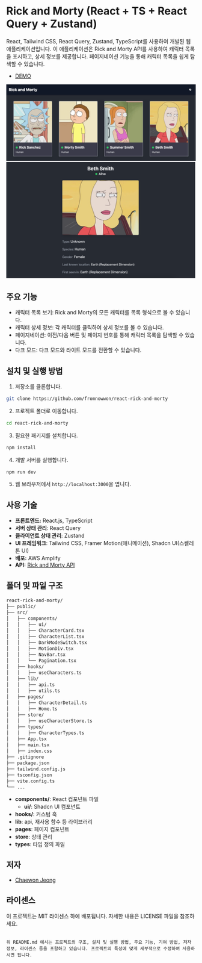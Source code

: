 # Rick and Morty (React + TS + React Query + Zustand)

React, Tailwind CSS, React Query, Zustand, TypeScript를 사용하여 개발된 웹 애플리케이션입니다. 이 애플리케이션은 Rick and Morty API를 사용하여 캐릭터 목록을 표시하고, 상세 정보를 제공합니다. 페이지네이션 기능을 통해 캐릭터 목록을 쉽게 탐색할 수 있습니다.

- [DEMO](https://main.d2eiyf73jl02ei.amplifyapp.com/)

![DEMO PAGE](./src/assets/images/demo1.png)
![DEMO PAGE](./src/assets/images/demo2.png)

## 주요 기능

- 캐릭터 목록 보기: Rick and Morty의 모든 캐릭터를 목록 형식으로 볼 수 있습니다.
- 캐릭터 상세 정보: 각 캐릭터를 클릭하여 상세 정보를 볼 수 있습니다.
- 페이지네이션: 이전/다음 버튼 및 페이지 번호를 통해 캐릭터 목록을 탐색할 수 있습니다.
- 다크 모드: 다크 모드와 라이트 모드를 전환할 수 있습니다.

## 설치 및 실행 방법

1. 저장소를 클론합니다.

```bash
git clone https://github.com/fromnowwon/react-rick-and-morty
```

2. 프로젝트 폴더로 이동합니다.

```bash
cd react-rick-and-morty
```

3. 필요한 패키지를 설치합니다.

```bash
npm install
```

4. 개발 서버를 실행합니다.

```bash
npm run dev
```

5. 웹 브라우저에서 `http://localhost:3000`을 엽니다.

## 사용 기술

- **프론트엔드:** React.js, TypeScript
- **서버 상태 관리**: React Query
- **클라이언트 상태 관리**: Zustand
- **UI 프레임워크**: Tailwind CSS, Framer Motion(애니메이션), Shadcn UI(스켈레톤 UI)
- **배포:** AWS Amplify
- **API:** [Rick and Morty API](https://rickandmortyapi.com/)

## 폴더 및 파일 구조

```plaintext
react-rick-and-morty/
├── public/
├── src/
│   ├── components/
│   │   ├── ui/
│   │   ├── CharacterCard.tsx
│   │   ├── CharacterList.tsx
│   │   ├── DarkModeSwitch.tsx
│   │   ├── MotionDiv.tsx
│   │   ├── NavBar.tsx
│   │   └── Pagination.tsx
│   ├── hooks/
│   │   ├── useCharacters.ts
│   ├── lib/
│   │   ├── api.ts
│   │   ├── utils.ts
│   ├── pages/
│   │   ├── CharacterDetail.ts
│   │   ├── Home.ts
│   ├── store/
│   │   ├── useCharacterStore.ts
│   ├── types/
│   │   ├── CharacterTypes.ts
│   ├── App.tsx
│   ├── main.tsx
│   ├── index.css
├── .gitignore
├── package.json
├── tailwind.config.js
├── tsconfig.json
├── vite.config.ts
└── ...
```

- **components/**: React 컴포넌트 파일
  - **ui/**: Shadcn UI 컴포넌트
- **hooks/**: 커스텀 훅
- **lib**: api, 재사용 함수 등 라이브러리
- **pages**: 페이지 컴포넌트
- **store**: 상태 관리
- **types**: 타입 정의 파일

## 저자

- [Chaewon Jeong](https://github.com/fromnowwon)

## 라이센스

이 프로젝트는 MIT 라이센스 하에 배포됩니다. 자세한 내용은 LICENSE 파일을 참조하세요.

```

위 README.md 예시는 프로젝트의 구조, 설치 및 실행 방법, 주요 기능, 기여 방법, 저자 정보, 라이센스 등을 포함하고 있습니다. 프로젝트의 특성에 맞게 세부적으로 수정하여 사용하시면 됩니다.
```

